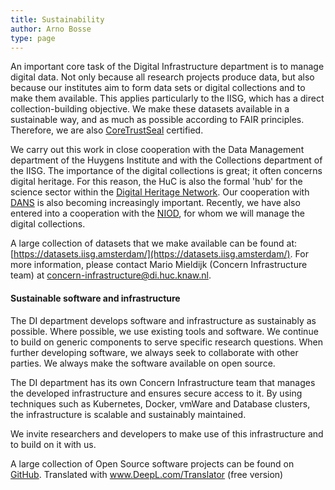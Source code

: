 ```yaml
---
title: Sustainability
author: Arno Bosse
type: page
---
```

An important core task of the Digital Infrastructure department is to manage digital data. Not only because all research projects produce data, but also because our institutes aim to form data sets or digital collections and to make them available. This applies particularly to the IISG, which has a direct collection-building objective. We make these datasets available in a sustainable way, and as much as possible according to FAIR principles. Therefore, we are also [CoreTrustSeal](https://www.coretrustseal.org/) certified.

We carry out this work in close cooperation with the Data Management department of the Huygens Institute and with the Collections department of the IISG.
The importance of the digital collections is great; it often concerns digital heritage. For this reason, the HuC is also the formal 'hub' for the science sector within the [Digital Heritage Network](https://netwerkdigitaalerfgoed.nl/). Our cooperation with [DANS](https://dans.knaw.nl/) is also becoming increasingly important. Recently, we have also entered into a cooperation with the [NIOD](https://www.niod.nl/), for whom we will manage the digital collections.

A large collection of datasets that we make available can be found at: [https://datasets.iisg.amsterdam/](https://datasets.iisg.amsterdam/).
For more information, please contact Mario Mieldijk (Concern Infrastructure team) at [concern-infrastructure@di.huc.knaw.nl](mailto:concern-infrastructure@di.huc.knaw.nl).

#### Sustainable software and infrastructure

The DI department develops software and infrastructure as sustainably as possible. Where possible, we use existing tools and software. We continue to build on generic components to serve specific research questions. When further developing software, we always seek to collaborate with other parties. We always make the software available on open source.

The DI department has its own Concern Infrastructure team that manages the developed infrastructure and ensures secure access to it. By using techniques such as Kubernetes, Docker, vmWare and Database clusters, the infrastructure is scalable and sustainably maintained.

We invite researchers and developers to make use of this infrastructure and to build on it with us.

A large collection of Open Source software projects can be found on [GitHub](https://github.com/knaw-huc). Translated with www.DeepL.com/Translator (free version)